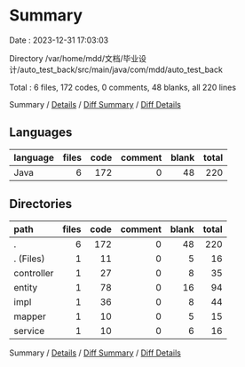 # Summary

Date : 2023-12-31 17:03:03

Directory /var/home/mdd/文档/毕业设计/auto_test_back/src/main/java/com/mdd/auto_test_back

Total : 6 files,  172 codes, 0 comments, 48 blanks, all 220 lines

Summary / [Details](details.md) / [Diff Summary](diff.md) / [Diff Details](diff-details.md)

## Languages
| language | files | code | comment | blank | total |
| :--- | ---: | ---: | ---: | ---: | ---: |
| Java | 6 | 172 | 0 | 48 | 220 |

## Directories
| path | files | code | comment | blank | total |
| :--- | ---: | ---: | ---: | ---: | ---: |
| . | 6 | 172 | 0 | 48 | 220 |
| . (Files) | 1 | 11 | 0 | 5 | 16 |
| controller | 1 | 27 | 0 | 8 | 35 |
| entity | 1 | 78 | 0 | 16 | 94 |
| impl | 1 | 36 | 0 | 8 | 44 |
| mapper | 1 | 10 | 0 | 5 | 15 |
| service | 1 | 10 | 0 | 6 | 16 |

Summary / [Details](details.md) / [Diff Summary](diff.md) / [Diff Details](diff-details.md)